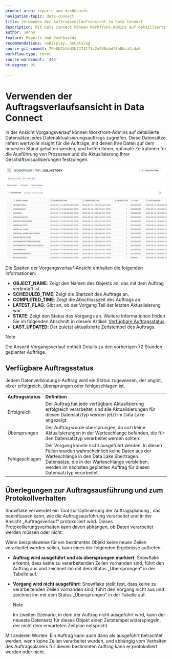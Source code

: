 ```yaml
---
product-area: reports and dashboards
navigation-topic: data-connect
title: Verwenden der Auftragsverlaufsansicht in Data Connect
description: Mit Data Connect können Workfront-Admins auf detaillierte Datensätze jedes Datenaktualisierungsauftrags in der Ansicht Vorgangsverlauf zugreifen.
author: Jenny
feature: Reports and Dashboards
recommendations: noDisplay, noCatalog
source-git-commit: 79e8b2b1dd3b7374173c2a930abdf8a0bca2cda6
workflow-type: tm+mt
source-wordcount: '448'
ht-degree: 0%

---
```


# Verwenden der Auftragsverlaufsansicht in Data Connect

In der Ansicht Vorgangsverlauf können Workfront-Admins auf detaillierte Datensätze jedes Datenaktualisierungsauftrags zugreifen. Diese Datensätze liefern wertvolle insight für die Aufträge, mit denen Ihre Daten auf dem neuesten Stand gehalten werden, und helfen Ihnen, optimale Zeitrahmen für die Ausführung von Prozessen und die Aktualisierung Ihrer Geschäftsvisualisierungen festzulegen.

![Vorgangsverlauf anzeigen](assets/job-history-tab.png)

Die Spalten der Vorgangsverlauf-Ansicht enthalten die folgenden Informationen:

* **OBJECT_NAME**: Zeigt den Namen des Objekts an, das mit dem Auftrag verknüpft ist.
* **SCHEDULED_TIME**: Zeigt die Startzeit des Auftrags an.
* **COMPLETED_TIME**: Zeigt die Abschlusszeit des Auftrags an.
* **LATEST_FLAG**: Gibt an, ob der Vorgang Teil der letzten Aktualisierung war.
* **STATE**: Zeigt den Status des Vorgangs an. Weitere Informationen finden Sie im folgenden Abschnitt in diesem Artikel: [Verfügbare Auftragsstatus](#available-job-statuses).
* **LAST_UPDATED**: Der zuletzt aktualisierte Zeitstempel des Auftrags.

>[!NOTE]
>
>Die Ansicht Vorgangsverlauf enthält Details zu den vorherigen 72 Stunden geplanter Aufträge.


## Verfügbare Auftragsstatus

Jedem Datenverbindungs-Auftrag wird ein Status zugewiesen, der angibt, ob er erfolgreich, übersprungen oder fehlgeschlagen ist.

<table>
    <tr>
        <td><b>Auftragsstatus</b></td>
        <td><b>Definition</b></td>
    </tr>
    <tr>
        <td>Erfolgreich</td>
        <td>Der Auftrag hat jede verfügbare Aktualisierung erfolgreich verarbeitet, und alle Aktualisierungen für diesen Datensatztyp werden jetzt im Data Lake angezeigt.</td>
    </tr>
    <tr>
        <td>Übersprungen</td>
        <td>Der Auftrag wurde übersprungen, da sich keine Aktualisierungen in der Warteschlange befanden, die für den Datensatztyp verarbeitet werden sollten.</td>
    </tr>
    <tr>
        <td>Fehlgeschlagen</td>
        <td>Der Vorgang konnte nicht ausgeführt werden. In diesen Fällen wurden wahrscheinlich keine Daten aus der Warteschlange in den Data Lake übertragen. Datensätze, die in der Warteschlange verbleiben, werden im nächsten geplanten Auftrag für diesen Datensatztyp verarbeitet. </td>
    </tr>
   </table>


## Überlegungen zur Auftragsausführung und zum Protokollverhalten

Snowflake verwendet ein Tool zur Optimierung der Auftragsplanung , das beeinflussen kann, wie die Auftragsausführung verarbeitet und in der Ansicht „Auftragsverlauf“ protokolliert wird. Dieses Protokollierungsverhalten kann davon abhängen, ob Daten verarbeitet werden müssen oder nicht.

Wenn beispielsweise für ein bestimmtes Objekt keine neuen Zeilen verarbeitet werden sollen, kann eines der folgenden Ergebnisse auftreten:

* **Auftrag wird ausgeführt und als übersprungen markiert**: Snowflake erkennt, dass keine zu verarbeitenden Zeilen vorhanden sind, führt den Auftrag aus und zeichnet ihn mit dem Status „Übersprungen“ in der Tabelle auf.

* **Vorgang wird nicht ausgeführt**: Snowflake stellt fest, dass keine zu verarbeitenden Zeilen vorhanden sind, führt den Vorgang nicht aus und zeichnet ihn mit dem Status „Übersprungen“ in der Tabelle auf.

  >[!NOTE]
  >
  >Im zweiten Szenario, in dem der Auftrag nicht ausgeführt wird, kann der neueste Datensatz für dieses Objekt einen Zeitstempel widerspiegeln, der nicht dem erwarteten Zeitplan entspricht.

Mit anderen Worten: Ein Auftrag kann auch dann als ausgeführt betrachtet werden, wenn keine Zeilen verarbeitet wurden, und abhängig vom Verhalten des Auftragsplaners für diesen bestimmten Auftrag kann er protokolliert werden oder nicht.